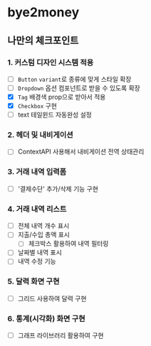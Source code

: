 # bye2money

## 나만의 체크포인트

### 1. 커스텀 디자인 시스템 적용

- [ ] `Button` `variant`로 종류에 맞게 스타일 확장
- [ ] `Dropdown` 옵션 컴포넌트로 받을 수 있도록 확장
- [x] `Tag` 배경색 prop으로 받아서 적용
- [x] `Checkbox` 구현
- [ ] text 테일윈드 자동완성 설정

### 2. 헤더 및 내비게이션

- [ ] ContextAPI 사용해서 내비게이션 전역 상태관리

### 3. 거래 내역 입력폼

- [ ] '결제수단' 추가/삭제 기능 구현

### 4. 거래 내역 리스트

- [ ] 전체 내역 개수 표시
- [ ] 지출/수입 총액 표시
  - [ ] 체크박스 활용하여 내역 필터링
- [ ] 날짜별 내역 표시
- [ ] 내역 수정 기능

### 5. 달력 화면 구현

- [ ] 그리드 사용하여 달력 구현

### 6. 통계(시각화) 화면 구현

- [ ] 그래프 라이브러리 활용하여 구현
